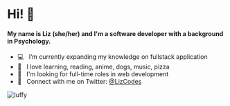# Hi! :wave:
#### My name is Liz (she/her) and I'm a software developer with a background in Psychology.

- :computer:  &nbsp; I’m currently expanding my knowledge on fullstack application
- :dizzy: &nbsp; I love learning, reading, anime, dogs, music, pizza
- :eyes:  &nbsp; I'm looking for full-time roles in web development
- :seedling:  &nbsp; Connect with me on Twitter: [@LizCodes](https://twitter.com/LizCodes)

![luffy](https://user-images.githubusercontent.com/78451440/130144263-b87838ae-ca63-492c-91c2-4febfb661c5a.gif)

<!---
lizmery/lizmery is a ✨ special ✨ repository because its `README.md` (this file) appears on your GitHub profile.
You can click the Preview link to take a look at your changes.
--->
